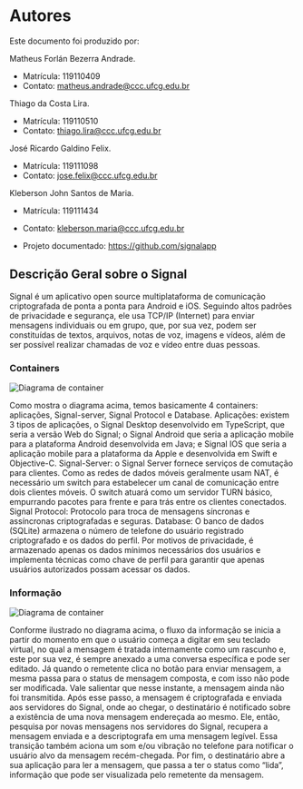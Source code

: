 
# Autores

Este documento foi produzido por:

Matheus Forlán Bezerra Andrade.
- Matrícula: 119110409
- Contato: matheus.andrade@ccc.ufcg.edu.br

Thiago da Costa Lira.
- Matrícula: 119110510
- Contato: thiago.lira@ccc.ufcg.edu.br

José Ricardo Galdino Felix.
- Matrícula: 119111098
- Contato: jose.felix@ccc.ufcg.edu.br

Kleberson John Santos de Maria.
- Matrícula: 119111434
- Contato: kleberson.maria@ccc.ufcg.edu.br


- Projeto documentado: https://github.com/signalapp

## Descrição Geral sobre o Signal

Signal é um aplicativo open source multiplataforma de comunicação criptografada de ponta a ponta para Android e iOS. Seguindo altos padrões de privacidade e segurança, ele usa TCP/IP (Internet) para enviar mensagens individuais ou em grupo, que, por sua vez, podem ser constituídas de textos, arquivos, notas de voz, imagens e vídeos, além de ser possível realizar chamadas de voz e vídeo entre duas pessoas.

### Containers

![Diagrama de container](https://github.com/matheusforlan/arqsoft-blog/blob/matheus.andrade/content/posts/signal/Conatiners.png)

Como mostra o diagrama acima, temos basicamente 4 containers: aplicações, Signal-server, Signal Protocol e Database.
	Aplicações: existem 3 tipos de aplicações, o Signal Desktop desenvolvido em TypeScript, que seria a versão Web do Signal; o Signal Android que seria a aplicação mobile para a plataforma Android desenvolvida em Java; e Signal IOS que seria a aplicação mobile para a plataforma da Apple e desenvolvida em Swift e Objective-C.
Signal-Server: o Signal Server fornece serviços de comutação para clientes. Como as redes de dados móveis geralmente usam NAT, é necessário um switch para estabelecer um canal de comunicação entre dois clientes móveis. O switch atuará como um servidor TURN básico, empurrando pacotes para frente e para trás entre os clientes conectados.
Signal Protocol: Protocolo para troca de mensagens síncronas e assíncronas criptografadas e seguras.
Database: O banco de dados (SQLite) armazena o número de telefone do usuário registrado criptografado e os dados do perfil. Por motivos de privacidade, é armazenado apenas os dados mínimos necessários dos usuários e implementa técnicas como chave de perfil para garantir que apenas usuários autorizados possam acessar os dados.

### Informação

![Diagrama de container](https://github.com/matheusforlan/arqsoft-blog/blob/matheus.andrade/content/posts/signal/Information-View.png)

Conforme ilustrado no diagrama acima, o fluxo da informação se inicia a partir do momento em que o usuário começa a digitar em seu teclado virtual, no qual a mensagem é tratada internamente como um rascunho e, este por sua vez, é sempre anexado a uma conversa específica e pode ser editado.
Já quando o remetente clica no botão para enviar mensagem, a mesma passa para o status de mensagem composta, e com isso não pode ser modificada. Vale salientar que nesse instante, a mensagem ainda não foi transmitida.
Após esse passo, a mensagem é criptografada e enviada aos servidores do Signal, onde ao chegar, o destinatário é notificado sobre a existência de uma nova mensagem endereçada ao mesmo. Ele, então, pesquisa por novas mensagens nos servidores do Signal, recupera a mensagem enviada e a descriptografa em uma mensagem legível. Essa transição também aciona um som e/ou vibração no telefone para notificar o usuário alvo da mensagem recém-chegada.
Por fim, o destinatário abre a sua aplicação para ler a mensagem, que passa a ter o status como “lida”, informação que pode ser visualizada pelo remetente da mensagem.  

